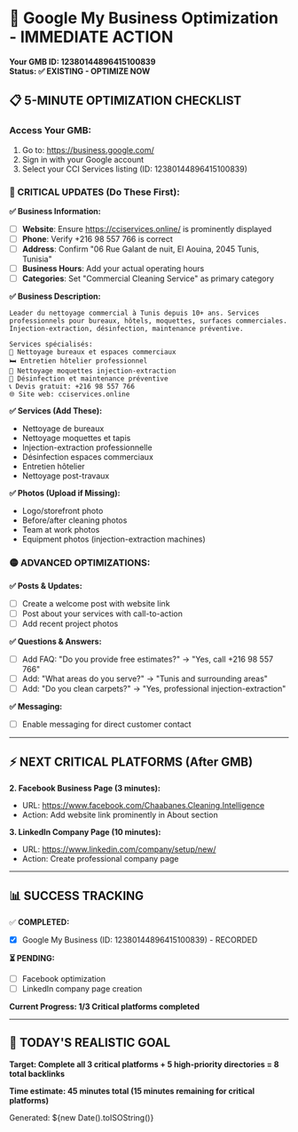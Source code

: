 # 🚀 Google My Business Optimization - IMMEDIATE ACTION

**Your GMB ID: 12380144896415100839**  
**Status: ✅ EXISTING - OPTIMIZE NOW**

## 📋 5-MINUTE OPTIMIZATION CHECKLIST

### **Access Your GMB:**
1. Go to: https://business.google.com/
2. Sign in with your Google account
3. Select your CCI Services listing (ID: 12380144896415100839)

### **🔴 CRITICAL UPDATES (Do These First):**

**✅ Business Information:**
- [ ] **Website**: Ensure https://cciservices.online/ is prominently displayed
- [ ] **Phone**: Verify +216 98 557 766 is correct
- [ ] **Address**: Confirm "06 Rue Galant de nuit, El Aouina, 2045 Tunis, Tunisia"
- [ ] **Business Hours**: Add your actual operating hours
- [ ] **Categories**: Set "Commercial Cleaning Service" as primary category

**✅ Business Description:**
```
Leader du nettoyage commercial à Tunis depuis 10+ ans. Services professionnels pour bureaux, hôtels, moquettes, surfaces commerciales. Injection-extraction, désinfection, maintenance préventive.

Services spécialisés:
🏢 Nettoyage bureaux et espaces commerciaux
🛏️ Entretien hôtelier professionnel  
🧽 Nettoyage moquettes injection-extraction
🦠 Désinfection et maintenance préventive
📞 Devis gratuit: +216 98 557 766
🌐 Site web: cciservices.online
```

**✅ Services (Add These):**
- Nettoyage de bureaux
- Nettoyage moquettes et tapis
- Injection-extraction professionnelle
- Désinfection espaces commerciaux
- Entretien hôtelier
- Nettoyage post-travaux

**✅ Photos (Upload if Missing):**
- Logo/storefront photo
- Before/after cleaning photos
- Team at work photos
- Equipment photos (injection-extraction machines)

### **🟡 ADVANCED OPTIMIZATIONS:**

**✅ Posts & Updates:**
- [ ] Create a welcome post with website link
- [ ] Post about your services with call-to-action
- [ ] Add recent project photos

**✅ Questions & Answers:**
- [ ] Add FAQ: "Do you provide free estimates?" → "Yes, call +216 98 557 766"
- [ ] Add: "What areas do you serve?" → "Tunis and surrounding areas"
- [ ] Add: "Do you clean carpets?" → "Yes, professional injection-extraction"

**✅ Messaging:**
- [ ] Enable messaging for direct customer contact

---

## ⚡ NEXT CRITICAL PLATFORMS (After GMB)

**2. Facebook Business Page (3 minutes):**
- URL: https://www.facebook.com/Chaabanes.Cleaning.Intelligence
- Action: Add website link prominently in About section

**3. LinkedIn Company Page (10 minutes):**
- URL: https://www.linkedin.com/company/setup/new/
- Action: Create professional company page

---

## 📊 SUCCESS TRACKING

✅ **COMPLETED:**
- [x] Google My Business (ID: 12380144896415100839) - RECORDED

**⏳ PENDING:**
- [ ] Facebook optimization 
- [ ] LinkedIn company page creation

**Current Progress: 1/3 Critical platforms completed**

---

## 🎯 TODAY'S REALISTIC GOAL

**Target: Complete all 3 critical platforms + 5 high-priority directories = 8 total backlinks**

**Time estimate: 45 minutes total (15 minutes remaining for critical platforms)**

Generated: ${new Date().toISOString()}